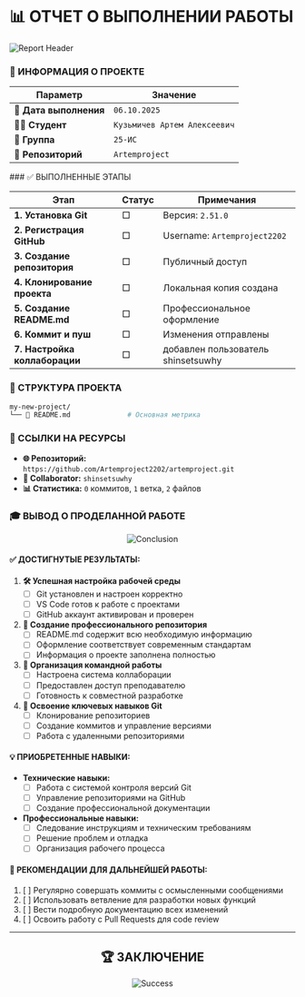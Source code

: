 # 📊 ОТЧЕТ О ВЫПОЛНЕНИИ РАБОТЫ

![Report Header](https://img.shields.io/badge/📋-ФИНАЛЬНЫЙ_ОТЧЕТ-blue?style=for-the-badge)

</div>

### 🎯 ИНФОРМАЦИЯ О ПРОЕКТЕ
<div align="center">

| Параметр | Значение |
|----------|----------|
| **📅 Дата выполнения** | `06.10.2025` |
| **👨‍💻 Студент** | `Кузьмичев Артем Алексеевич` |
| **🏫 Группа** | `25-ИС` |
| **📁 Репозиторий** | `Artemproject` |

</div>
### ✅ ВЫПОЛНЕННЫЕ ЭТАПЫ

<div align="center">

| Этап | Статус | Примечания |
|------|--------|------------|
| **1. Установка Git** | □ | Версия: `2.51.0` |
| **2. Регистрация GitHub** | □ | Username: `Artemproject2202` |
| **3. Создание репозитория** | □ | Публичный доступ |
| **4. Клонирование проекта** | □ | Локальная копия создана |
| **5. Создание README.md** | □ | Профессиональное оформление |
| **6. Коммит и пуш** | □ | Изменения отправлены |
| **7. Настройка коллаборации** | □ | добавлен пользователь shinsetsuwhy |

</div>

### 📁 СТРУКТУРА ПРОЕКТА

```bash
my-new-project/
└── 📄 README.md              # Основная метрика
```

### 🔗 ССЫЛКИ НА РЕСУРСЫ

- **🌐 Репозиторий:** `https://github.com/Artemproject2202/artemproject.git`
- **👥 Collaborator:** `shinsetsuwhy`
- **📊 Статистика:** `0` коммитов, `1` ветка, `2` файлов


### 🎓 ВЫВОД О ПРОДЕЛАННОЙ РАБОТЕ

<div align="center">

![Conclusion](https://img.shields.io/badge/🎯-ВЫВОДЫ_И_РЕЗУЛЬТАТЫ-ff69b4?style=for-the-badge)

</div>

#### ✅ ДОСТИГНУТЫЕ РЕЗУЛЬТАТЫ:

1. **🛠️ Успешная настройка рабочей среды**
   - [ ] Git установлен и настроен корректно
   - [ ] VS Code готов к работе с проектами
   - [ ] GitHub аккаунт активирован и проверен

2. **📁 Создание профессионального репозитория**
   - [ ] README.md содержит всю необходимую информацию
   - [ ] Оформление соответствует современным стандартам
   - [ ] Информация о проекте заполнена полностью

3. **👥 Организация командной работы**
   - [ ] Настроена система коллаборации
   - [ ] Предоставлен доступ преподавателю
   - [ ] Готовность к совместной разработке

4. **🔧 Освоение ключевых навыков Git**
   - [ ] Клонирование репозиториев
   - [ ] Создание коммитов и управление версиями
   - [ ] Работа с удаленными репозиториями

#### 💡 ПРИОБРЕТЕННЫЕ НАВЫКИ:

- **Технические навыки:**
  - [ ] Работа с системой контроля версий Git
  - [ ] Управление репозиториями на GitHub
  - [ ] Создание профессиональной документации

- **Профессиональные навыки:**
  - [ ] Следование инструкциям и техническим требованиям
  - [ ] Решение проблем и отладка
  - [ ] Организация рабочего процесса

#### 📝 РЕКОМЕНДАЦИИ ДЛЯ ДАЛЬНЕЙШЕЙ РАБОТЫ:

1. [ ] Регулярно совершать коммиты с осмысленными сообщениями
2. [ ] Использовать ветвление для разработки новых функций
3. [ ] Вести подробную документацию всех изменений
4. [ ] Освоить работу с Pull Requests для code review

---

<div align="center">

## 🏆 ЗАКЛЮЧЕНИЕ

![Success](https://img.shields.io/badge/✅-ОТЧЕТ_ГОТОВ_К_ЗАПОЛНЕНИЮ-brightgreen?style=for-the-badge)